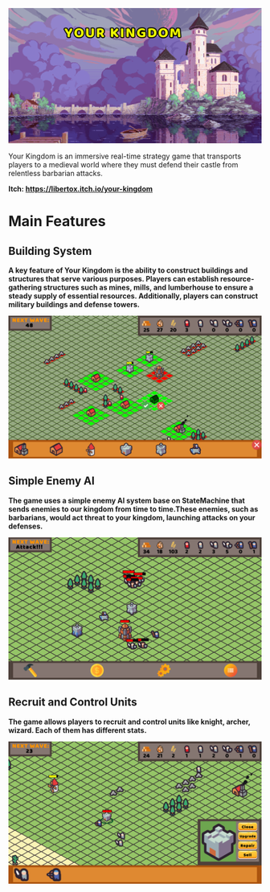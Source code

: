 ![Logo](YourKingdom/Assets/Sprite/Screens/Icon.png)

Your Kingdom is an immersive real-time strategy game that transports players to a medieval world where they must defend their castle from relentless barbarian attacks.

<b>Itch:<b> https://libertox.itch.io/your-kingdom <br>

# Main Features

## Building System
A key feature of Your Kingdom is the ability to construct buildings and structures that serve various purposes. 
  Players can establish resource-gathering structures such as mines, mills, and lumberhouse to ensure a steady supply of essential resources. Additionally, players can construct military buildings and defense towers.
  
![alt-text](YourKingdom/Assets/Sprite/Screens/buildSystem.png)  

## Simple Enemy AI
 The game uses a simple enemy AI system base on StateMachine that sends enemies to our kingdom from time to time.These enemies, such as barbarians, would act threat to your kingdom, launching attacks on your defenses.
  
 ![alt-text](YourKingdom/Assets/Sprite/Screens/Attack.png)   
  
  ## Recruit and Control Units
 The game allows players to recruit and control units like knight, archer, wizard. Each of them has different stats.
  
  ![alt-text](YourKingdom/Assets/Sprite/Screens/recruit.png)  
